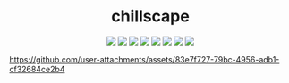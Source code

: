 <h1 align="center">
    chillscape
</h1>

<p align="center">
    <img src="https://img.shields.io/github/stars/cosmo-frameworks/chillscape?style=social">
    <img src="https://img.shields.io/github/downloads/cosmo-frameworks/chillscape/total">
    <img src="https://img.shields.io/github/package-json/v/cosmo-frameworks/chillscape">  
    <img src="https://img.shields.io/github/contributors/cosmo-frameworks/chillscape">  
    <img src="https://img.shields.io/github/repo-size/cosmo-frameworks/chillscape">
    <img src="https://img.shields.io/github/issues/cosmo-frameworks/chillscape">
    <img src="https://img.shields.io/github/issues-closed/cosmo-frameworks/chillscape">
    <img src="https://img.shields.io/github/commit-activity/m/cosmo-frameworks/chillscape">
</p>

https://github.com/user-attachments/assets/83e7f727-79bc-4956-adb1-cf32684ce2b4
